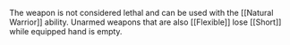 The weapon is not considered lethal and can be used with the [[Natural Warrior]] ability. Unarmed weapons that are also [[Flexible]] lose [[Short]] while equipped hand is empty.
